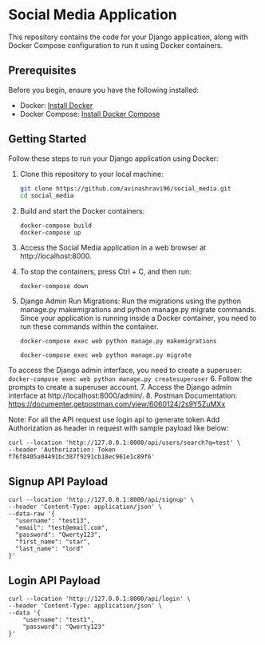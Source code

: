 # Social Media Application

This repository contains the code for your Django application, along with Docker Compose configuration to run it using Docker containers.

## Prerequisites

Before you begin, ensure you have the following installed:

- Docker: [Install Docker](https://docs.docker.com/get-docker/)
- Docker Compose: [Install Docker Compose](https://docs.docker.com/compose/install/)

## Getting Started

Follow these steps to run your Django application using Docker:

1. Clone this repository to your local machine:

   ```bash
   git clone https://github.com/avinashravi96/social_media.git
   cd social_media
2. Build and start the Docker containers:
    ```
    docker-compose build
    docker-compose up
    ```
3. Access the Social Media application in a web browser at http://localhost:8000.

4. To stop the containers, press Ctrl + C, and then run:
    ```
    docker-compose down
    ```
5. Django Admin
    Run Migrations: 
    Run the migrations using the python manage.py makemigrations and python manage.py migrate commands. Since your application is running inside a Docker container, you need to run these commands within the container.
    ```
    docker-compose exec web python manage.py makemigrations
    
    docker-compose exec web python manage.py migrate

    ```

To access the Django admin interface, you need to create a superuser:
    ```
    docker-compose exec web python manage.py createsuperuser
    ```
6. Follow the prompts to create a superuser account.
7. Access the Django admin interface at http://localhost:8000/admin/.
8. Postman Documentation:
https://documenter.getpostman.com/view/6060124/2s9Y5ZuMXx

Note: For all the API request use login api to generate token
Add Authorization as header in request with sample payload like below:
```
curl --location 'http://127.0.0.1:8000/api/users/search?q=test' \
--header 'Authorization: Token f76f8405a04491bc387f9291cb18ec961e1c89f6'
```
## Signup API Payload
```
curl --location 'http://127.0.0.1:8000/api/signup' \
--header 'Content-Type: application/json' \
--data-raw '{
  "username": "test13",
  "email": "test@email.com",
  "password": "Qwerty123",
  "first_name": "star",
  "last_name": "lord"
}'
```

## Login API Payload
```
curl --location 'http://127.0.0.1:8000/api/login' \
--header 'Content-Type: application/json' \
--data '{
    "username": "test1",
    "password": "Qwerty123"
}'
```

